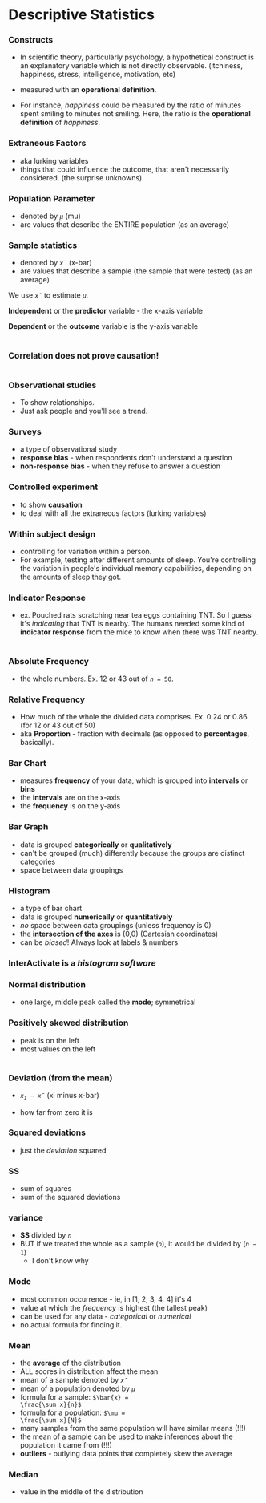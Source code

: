 # Descriptive Statistics

### Constructs
- In scientific theory, particularly psychology, a hypothetical construct is an explanatory variable which is not directly observable. (itchiness, happiness, stress, intelligence, motivation, etc)

- measured with an **operational definition**.
- For instance, *happiness* could be measured by the ratio of minutes spent smiling to minutes not smiling. Here, the ratio is the **operational definition** of *happiness*.

### Extraneous Factors
- aka lurking variables
- things that could influence the outcome, that aren't necessarily considered. (the surprise unknowns)

### Population Parameter
- denoted by <code>$\mu$</code> (mu)
- are values that describe the ENTIRE population (as an average)

### Sample statistics
- denoted by <code>$\bar{x}$</code> (x-bar)
- are values that describe a sample (the sample that were tested) (as an average)

We use <code>$\bar{x}$</code> to estimate <code>$\mu$</code>.

**Independent** or the **predictor** variable - the x-axis variable

**Dependent** or the **outcome** variable is the y-axis variable

#
### Correlation does not prove causation!

#
### Observational studies
- To show relationships.
- Just ask people and you'll see a trend.

### Surveys
- a type of observational study
- **response bias** - when respondents don't understand a question
- **non-response bias** - when they refuse to answer a question

### Controlled experiment
- to show **causation**
- to deal with all the extraneous factors (lurking variables)

### Within subject design
- controlling for variation within a person.
- For example, testing after different amounts of sleep. You're controlling the variation in people's individual memory capabilities, depending on the amounts of sleep they got.

### Indicator Response
- ex. Pouched rats scratching near tea eggs containing TNT. So I guess it's *indicating* that TNT is nearby. The humans needed some kind of **indicator response** from the mice to know when there was TNT nearby.

#
### Absolute Frequency
- the whole numbers. Ex. 12 or 43 out of <code>$n = 50$</code>.

### Relative Frequency
- How much of the whole the divided data comprises. Ex. 0.24 or 0.86 (for 12 or 43 out of 50)
- aka **Proportion** - fraction with decimals (as opposed to **percentages**, basically).

### Bar Chart
- measures **frequency** of your data, which is grouped into **intervals** or **bins**
- the **intervals** are on the x-axis
- the **frequency** is on the y-axis

### Bar Graph
- data is grouped **categorically** or **qualitatively**
- can't be grouped (much) differently because the groups are distinct categories
- space between data groupings

### Histogram
- a type of bar chart
- data is grouped **numerically** or **quantitatively**
- *no* space between data groupings (unless frequency is 0)
- the **intersection of the axes** is (0,0) (Cartesian coordinates)
- can be *biased*! Always look at labels & numbers

### InterActivate is a *histogram software*

### Normal distribution
- one large, middle peak called the **mode**; symmetrical

### Positively skewed distribution
- peak is on the left
- most values on the left

#
### Deviation (from the mean)

- <code>$x_i - \bar{x}$</code> (xi minus x-bar)

- how far from zero it is

### Squared deviations
- just the *deviation* squared

### SS
- sum of squares
- sum of the squared deviations

### variance
- **SS** divided by <code>$n$</code>
- BUT if we treated the whole as a sample (<code>$n$</code>), it would be divided by (<code>$n - 1$</code>)
    - I don't know why

### Mode
- most common occurrence - ie, in [1, 2, 3, 4, 4] it's 4
- value at which the *frequency* is highest (the tallest peak)
- can be used for any data - *categorical* or *numerical*
- no actual formula for finding it.

### Mean
- the **average** of the distribution
- ALL scores in distribution affect the mean
- mean of a sample denoted by <code>$\bar{x}$</code>
- mean of a population denoted by <code>$\mu$</code>
- formula for a sample: <code>$\bar{x} = \frac{\sum x}{n}$</code>
- formula for a population: <code>$\mu = \frac{\sum x}{N}$</code>
- many samples from the same population will have similar means (!!!)
- the mean of a sample can be used to make inferences about the population it came from (!!!)
- **outliers** - outlying data points that completely skew the average

### Median
- value in the middle of the distribution
